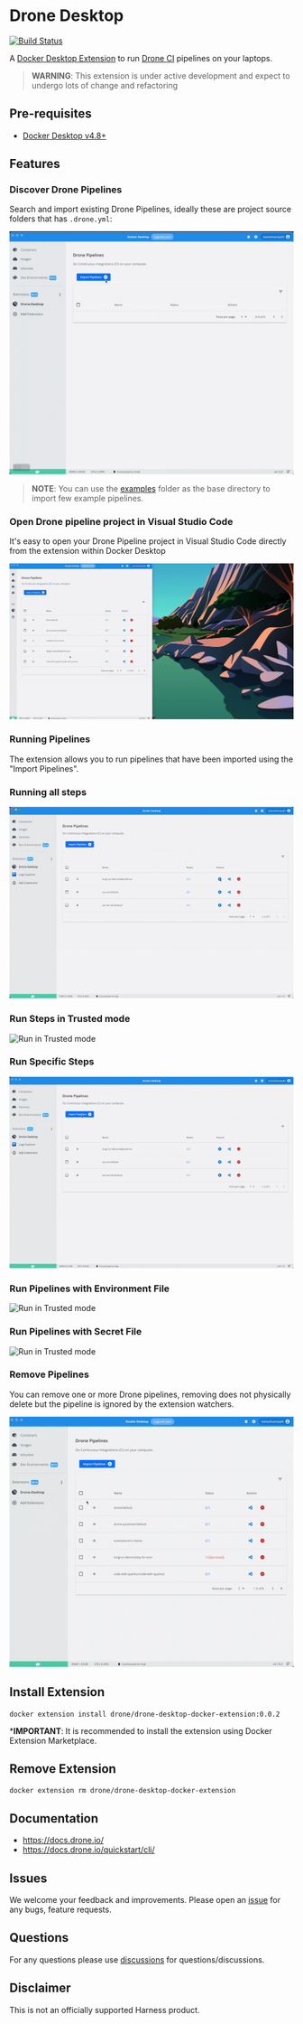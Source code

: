 # Drone Desktop

[![Build Status](https://harness.drone.io/api/badges/harness/drone-desktop-docker-extension/status.svg?ref=refs/heads/main)](https://harness.drone.io/harness/drone-desktop-docker-extension)

A [Docker Desktop Extension](https://docs.docker.com/desktop/extensions/) to run [Drone CI](https://drone.io) pipelines on your laptops.

> **WARNING**: This extension is under active development and expect to undergo lots of change and refactoring

## Pre-requisites

- [Docker Desktop v4.8+](https://www.docker.com/products/docker-desktop/)

## Features

### Discover Drone Pipelines

Search and import existing Drone Pipelines, ideally these are project source folders that has `.drone.yml`:

![Import Pipelines](./docs/images/drone_desktop_feature_import.gif)

> **NOTE**: You can use the [examples](./examples) folder as the base directory to import few example pipelines.

### Open Drone pipeline project in Visual Studio Code

It's easy to open your Drone Pipeline project in Visual Studio Code directly from the extension within Docker Desktop

![Open in Visual Studio Code](./docs/images/drone_desktop_feature_open_in_vs_code.gif)

### Running Pipelines

The extension allows you to run pipelines that have been imported using the "Import Pipelines".

### Running all steps

![Run all steps](./docs/images/drone_desktop_feature_run_pipelines_allsteps.gif)

### Run Steps in Trusted mode

![Run in Trusted mode](./docs/images/drone_desktop_feature_run_pipelines_trusted.gif)

### Run Specific Steps

![Run in Trusted mode](./docs/images/drone_desktop_feature_run_pipelines_include.gif)

### Run Pipelines with Environment File

![Run in Trusted mode](./docs/images/drone_desktop_feature_run_pipelines_with_env.gif)

### Run Pipelines with Secret File

![Run in Trusted mode](./docs/images/drone_desktop_feature_run_pipelines_with_secret.gif)

### Remove Pipelines

You can remove one or more Drone pipelines, removing does not physically delete but the pipeline is ignored by the extension watchers.

![Remove Pipelines](./docs/images/drone_desktop_feature_remove_pipelines.gif)

## Install Extension

```shell
docker extension install drone/drone-desktop-docker-extension:0.0.2
```

***IMPORTANT**: It is recommended to install the extension using Docker Extension Marketplace.

## Remove Extension

```shell
docker extension rm drone/drone-desktop-docker-extension
```

## Documentation

- <https://docs.drone.io/>
- <https://docs.drone.io/quickstart/cli/>

## Issues

We welcome your feedback and improvements. Please open an [issue](https://github.com/kameshsampath/drone-desktop-docker-extension/issues) for any bugs, feature requests.

## Questions

For any questions please use [discussions](https://github.com/kameshsampath/drone-desktop-docker-extension/discussions) for questions/discussions.

## Disclaimer

This is not an officially supported Harness product.
